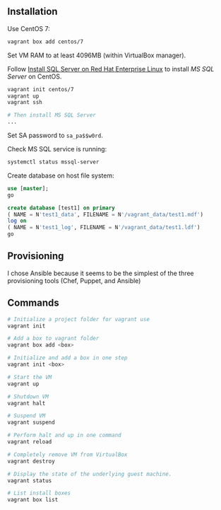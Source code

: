 ## Installation

Use CentOS 7:

```sh
vagrant box add centos/7
```

Set VM RAM to at least 4096MB (within VirtualBox manager).

Follow [Install SQL Server on Red Hat Enterprise Linux](https://docs.microsoft.com/en-us/sql/linux/sql-server-linux-setup-red-hat) to install _MS SQL Server_ on CentOS.

```sh
vagrant init centos/7
vagrant up
vagrant ssh

# Then install MS SQL Server
...
```

Set SA password to `sa_pa$$w0rd`.

Check MS SQL service is running:

```sh
systemctl status mssql-server
```

Create database on host file system:

```sql
use [master];
go

create database [test1] on primary
( NAME = N'test1_data', FILENAME = N'/vagrant_data/test1.mdf')
log on
( NAME = N'test1_log', FILENAME = N'/vagrant_data/test1.ldf')
go
```

## Provisioning

I chose Ansible because it seems to be the simplest of the three provisioning tools (Chef, Puppet, and Ansible)

## Commands

```sh
# Initialize a project folder for vagrant use
vagrant init

# Add a box to vagrant folder
vagrant box add <box>

# Initialize and add a box in one step
vagrant init <box>

# Start the VM
vagrant up

# Shutdown VM
vagrant halt

# Suspend VM
vagrant suspend

# Perform halt and up in one command
vagrant reload

# Completely remove VM from VirtualBox
vagrant destroy

# Display the state of the underlying guest machine.
vagrant status

# List install boxes
vagrant box list
```
